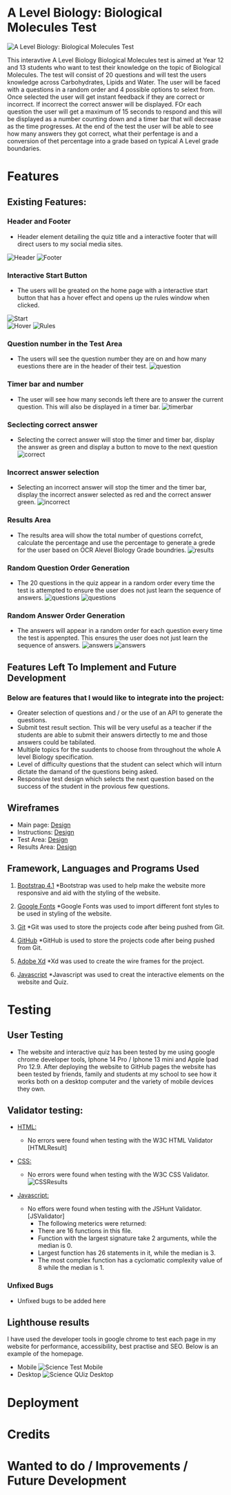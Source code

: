 # A Level Biology: Biological Molecules Test

![A Level Biology: Biological Molecules Test](assets/images/responsive.png)

This interavtive A Level Biology Biological Molecules test is aimed at Year 12 and 13 students who want to test their knowledge on the topic of Biological Molecules. The test will consist of 20 questions and will test the users knowledge across Carbohydrates, Lipids and Water. The user will be faced with a questions in a random order and 4 possible options to selext from. Once selected the user will get instant feedback if they are correct or incorrect. If incorrect the correct answer will be displayed. FOr each question the user will get a maximum of 15 seconds to respond and this will be displayed as a number counting down and a timer bar that will decrease as the time progresses. At the end of the test the user will be able to see how many answers they got correct, what their perfentage is and a conversion of thet percentage into a grade based on typical A Level grade boundaries.

# Features

## Existing Features:

### Header and Footer
*   Header element detailing the quiz title and a interactive footer that will direct users to my social media sites.

![Header](assets/images/header.png)
![Footer](assets/images/footer.png)

### Interactive Start Button
*   The users will be greated on the home page with a interactive start button that has a hover effect and opens up the rules window when clicked.

![Start](assets/images/start.png)  
![Hover](assets/images/hover.png)
![Rules](assets/images/rules.png)

### Question number in the Test Area
*   The users will see the question number they are on and how many euestions there are in the header of their test.
![question](assets/images/question.png)

### Timer bar and number
*   The user will see how many seconds left there are to answer the current question. This will also be displayed in a timer bar.
![timerbar](assets/images/timerandbar.png)

### Seclecting correct answer
*   Selecting the correct answer will stop the timer and timer bar, display the answer as green and display a button to move to the next question
![correct](assets/images/correct.png)

### Incorrect answer selection
*   Selecting an incorrect answer will stop the timer and the timer bar, display the incorrect answer selected as red and the correct answer green.
![incorrect](assets/images/incorrect.png)

### Results Area
*   The results area will show the total number of questions correfct, calculate the percentage and use the percentage to generate a grede for the user based on OCR Alevel Biology Grade boundries.
![results](assets/images/resultsarea.png)

### Random Question Order Generation
*   The 20 questions in the quiz appear in a random order every time the test is attempted to ensure the user does not just learn the sequence of answers.
![questions](assets/images/queschange.png) 
![questions](assets/images/queschange2.png)

### Random Answer Order Generation
*   The answers will appear in a random order for each question every time the test is appenpted. This ensures the user does not just learn the sequence of answers.
![answers](assets/images/anschange.png)
![answers](assets/images/anschange2.png)

## Features Left To Implement and Future Development
### Below are features that I would like to integrate into the project:
*   Greater selection of questions and / or the use of an API to generate the questions.
*   Submit test result section. This will be very useful as a teacher if the students are able to submit their answers dirtectly to me and those answers could be tabilated.
*   Multiple topics for the suudents to choose from throughout the whole A level Biology specification.
*   Level of difficulty questions that the student can select which will inturn dictate the damand of the questions being asked.
*   Responsive test design which selects the next question based on the success of the student in the provious few questions.

## Wireframes

*	Main page:
[Design](assets/images/home.png) 
*	Instructions:
[Design](assets/images/instructions.png) 
*	Test Area:
[Design](assets/images/questions.png) 
*	Results Area:
[Design](assets/images/results.png) 


## Framework, Languages and Programs Used

1. [Bootstrap 4.1](https://getbootstrap.com/docs/4.1/getting-started/introduction/)
   *Bootstrap was used to help make the website more responsive and aid with the styling of the website.
  
2. [Google Fonts](https://fonts.google.com/)
   *Google Fonts was used to import different font styles to be used in styling of the website.
  
3. [Git](https://git-scm.com/)
   *Git was used to store the projects code after being pushed from Git.

4. [GitHub](https://github.com/)
   *GitHub is used to store the projects code after being pushed from Git.

5. [Adobe Xd](https://helpx.adobe.com/support/xd.html)
   *Xd was used to create the wire frames for the project.

6. [Javascript](https://www.javascript.com/)
   *Javascript was used to creat the interactive elements on the website and Quiz.

# Testing

## User Testing
*   The website and interactive quiz has been tested by me using google chrome developer tools, Iphone 14 Pro / Iphone 13 mini and Apple Ipad Pro 12.9. After deploying the website to GitHub pages the website has been tested by friends, family and students at my school to see how it works both on a desktop computer and the variety of mobile devices they own.

## Validator testing:

* [HTML:](https://validator.w3.org/)
    *   No errors were found when testing with the W3C HTML Validator [HTMLResult]

*   [CSS:](https://validator.w3.org/)
    *   No errors were found when testing with the W3C CSS Validator. ![CSSResults](assets/images/cssval.png)

*   [Javascript:](https://jshint.com/)
    *   No effors were found when testing with the JSHunt Validator. [JSValidator]
        * The following meterics were returned:
        * There are 16 functions in this file.
        * Function with the largest signature take 2 arguments, while the median is 0.
        * Largest function has 26 statements in it, while the median is 3.
        * The most complex function has a cyclomatic complexity value of 8 while the median is 1.

### Unfixed Bugs
*   Unfixed bugs to be added here


## Lighthouse results

I have used the developer tools in google chrome to test each page in my website for performance, accessibility, best practise and SEO. Below is an example of the homepage.

* Mobile
![Science Test Mobile](assets/images/lhmob.png)
* Desktop
![Science QUiz Desktop](assets/images/lhdesk.png)


# Deployment



# Credits


# Wanted to do / Improvements / Future Development


